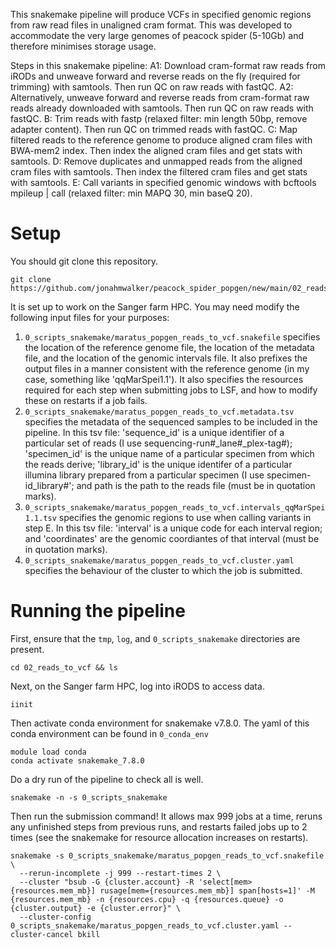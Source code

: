 

This snakemake pipeline will produce VCFs in specified genomic regions from raw read files in unaligned cram format.
This was developed to accommodate the very large genomes of peacock spider (5-10Gb) and therefore minimises storage usage.


Steps in this snakemake pipeline:
A1: Download cram-format raw reads from iRODs and unweave forward and reverse reads on the fly (required for trimming) with samtools. Then run QC on raw reads with fastQC.
A2: Alternatively, unweave forward and reverse reads from cram-format raw reads already downloaded with samtools. Then run QC on raw reads with fastQC.
B: Trim reads with fastp (relaxed filter: min length 50bp, remove adapter content). Then run QC on trimmed reads with fastQC.
C: Map filtered reads to the reference genome to produce aligned cram files with BWA-mem2 index. Then index the aligned cram files and get stats with samtools.
D: Remove duplicates and unmapped reads from the aligned cram files with samtools. Then index the filtered cram files and get stats with samtools.
E: Call variants in specified genomic windows with bcftools mpileup | call (relaxed filter: min MAPQ 30, min baseQ 20).


# Setup

You should git clone this repository.
```
git clone https://github.com/jonahmwalker/peacock_spider_popgen/new/main/02_reads_to_vcf
```

It is set up to work on the Sanger farm HPC.
You may need modify the following input files for your purposes:
1. `0_scripts_snakemake/maratus_popgen_reads_to_vcf.snakefile` specifies the location of the reference genome file, the location of the metadata file, and the location of the genomic intervals file. It also prefixes the output files in a manner consistent with the reference genome (in my case, something like 'qqMarSpei1.1'). It also specifies the resources required for each step when submitting jobs to LSF, and how to modify these on restarts if a job fails.
2. `0_scripts_snakemake/maratus_popgen_reads_to_vcf.metadata.tsv` specifies the metadata of the sequenced samples to be included in the pipeline. In this tsv file: 'sequence_id' is a unique identifier of a particular set of reads (I use sequencing-run#_lane#_plex-tag#); 'specimen_id' is the unique name of a particular specimen from which the reads derive; 'library_id' is the unique identifer of a particular illumina library prepared from a particular specimen (I use specimen-id_library#'; and path is the path to the reads file (must be in quotation marks).
3. `0_scripts_snakemake/maratus_popgen_reads_to_vcf.intervals_qqMarSpei1.1.tsv` specifies the genomic regions to use when calling variants in step E. In this tsv file: 'interval' is a unique code for each interval region; and 'coordinates' are the genomic coordiantes of that interval (must be in quotation marks).
4. `0_scripts_snakemake/maratus_popgen_reads_to_vcf.cluster.yaml` specifies the behaviour of the cluster to which the job is submitted.


# Running the pipeline

First, ensure that the `tmp`, `log`, and `0_scripts_snakemake` directories are present.
```
cd 02_reads_to_vcf && ls
```

Next, on the Sanger farm HPC, log into iRODS to access data.
```
iinit
```

Then activate conda environment for snakemake v7.8.0.
The yaml of this conda environment can be found in `0_conda_env`
```
module load conda
conda activate snakemake_7.8.0
```

Do a dry run of the pipeline to check all is well.
```
snakemake -n -s 0_scripts_snakemake
```

Then run the submission command!
It allows max 999 jobs at a time, reruns any unfinished steps from previous runs, and restarts failed jobs up to 2 times (see the snakemake for resource allocation increases on restarts).
```
snakemake -s 0_scripts_snakemake/maratus_popgen_reads_to_vcf.snakefile \
  --rerun-incomplete -j 999 --restart-times 2 \
  --cluster "bsub -G {cluster.account} -R 'select[mem>{resources.mem_mb}] rusage[mem={resources.mem_mb}] span[hosts=1]' -M {resources.mem_mb} -n {resources.cpu} -q {resources.queue} -o {cluster.output} -e {cluster.error}" \
  --cluster-config 0_scripts_snakemake/maratus_popgen_reads_to_vcf.cluster.yaml --cluster-cancel bkill
```

